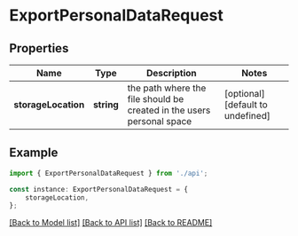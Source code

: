 # ExportPersonalDataRequest


## Properties

Name | Type | Description | Notes
------------ | ------------- | ------------- | -------------
**storageLocation** | **string** | the path where the file should be created in the users personal space | [optional] [default to undefined]

## Example

```typescript
import { ExportPersonalDataRequest } from './api';

const instance: ExportPersonalDataRequest = {
    storageLocation,
};
```

[[Back to Model list]](../README.md#documentation-for-models) [[Back to API list]](../README.md#documentation-for-api-endpoints) [[Back to README]](../README.md)
